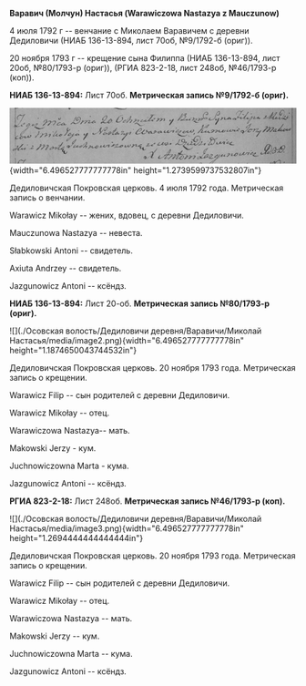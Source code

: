 **Варавич (Молчун) Настасья (Warawiczowa Nastazya z Mauczunow)**

4 июля 1792 г -- венчание с Миколаем Варавичем с деревни Дедиловичи
(НИАБ 136-13-894, лист 70об, №9/1792-б (ориг)).

20 ноября 1793 г -- крещение сына Филиппа (НИАБ 136-13-894, лист 20об,
№80/1793-р (ориг)), (РГИА 823-2-18, лист 248об, №46/1793-р (коп)).

**НИАБ 136-13-894:** Лист 70об. **Метрическая запись №9/1792-б (ориг).**

![](./media/39d0b85140fbac601420225867df6b670ed89838.png){width="6.496527777777778in"
height="1.2739599737532807in"}

Дедиловичская Покровская церковь. 4 июля 1792 года. Метрическая запись о
венчании.

Warawicz Mikołay -- жених, вдовец, с деревни Дедиловичи.

Mauczunowa Nastazya -- невеста.

Słabkowski Antoni -- свидетель.

Axiuta Andrzey -- свидетель.

Jazgunowicz Antoni -- ксёндз.

**НИАБ 136-13-894:** Лист 20-об. **Метрическая запись №80/1793-р
(ориг).**

![](./Осовская волость/Дедиловичи деревня/Варавичи/Миколай Настасья/media/image2.png){width="6.496527777777778in"
height="1.1874650043744532in"}

Дедиловичская Покровская церковь. 20 ноября 1793 года. Метрическая
запись о крещении.

Warawicz Filip -- сын родителей с деревни Дедиловичи.

Warawicz Mikołay -- отец.

Warawiczowa Nastazya-- мать.

Makowski Jerzy - кум.

Juchnowiczowna Marta - кума.

Jazgunowicz Antoni -- ксёндз.

**РГИА 823-2-18:** Лист 248об. **Метрическая запись №46/1793-р (коп).**

![](./Осовская волость/Дедиловичи деревня/Варавичи/Миколай Настасья/media/image3.png){width="6.496527777777778in"
height="1.2694444444444444in"}

Дедиловичская Покровская церковь. 20 ноября 1793 года. Метрическая
запись о крещении.

Warawicz Filip -- сын родителей с деревни Дедиловичи.

Warawicz Mikołay -- отец.

Warawiczowa Nastazya -- мать.

Makowski Jerzy -- кум.

Juchnowiczowna Marta -- кума.

Jazgunowicz Antoni -- ксёндз.
